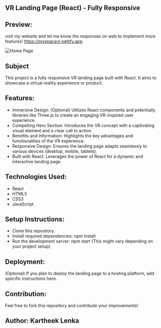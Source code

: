 ## VR Landing Page (React) - Fully Responsive

## Preview:
visit my website and let me know the responses on web to implement more features!
https://myspacevr.netlify.app

![Home Page](assets/screenshots/screenshot1.png)

## Subject
This project is a fully responsive VR landing page built with React. It aims to showcase a virtual reality experience or product.

## Features:
- Immersive Design: (Optional) Utilizes React components and potentially libraries like Three.js to create an engaging VR-inspired user experience.
- Compelling Hero Section: Introduces the VR concept with a captivating visual element and a clear call to action.
- Benefits and Information: Highlights the key advantages and functionalities of the VR experience.
- Responsive Design: Ensures the landing page adapts seamlessly to various devices (desktop, mobile, tablets).
- Built with React: Leverages the power of React for a dynamic and interactive landing page.

## Technologies Used:
- React
- HTML5
- CSS3
- JavaScript

## Setup Instructions:
- Clone this repository.
- Install required dependencies: npm install
- Run the development server: npm start (This might vary depending on your project setup)

## Deployment:
(Optional) If you plan to deploy the landing page to a hosting platform, add specific instructions here.

## Contribution:
Feel free to fork this repository and contribute your improvements!

## Author: Kartheek Lenka
